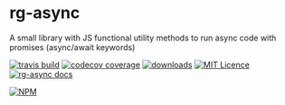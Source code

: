 rg-async
========

A small library with JS functional utility methods to run async code with promises (async/await keywords)

[![travis build](https://img.shields.io/travis/rubengomex/rg-async.svg)](https://travis-ci.org/rubengomex/rg-async)
[![codecov coverage](https://img.shields.io/codecov/c/github/rubengomex/rg-async.svg)](https://codecov.io/gh/rubengomex/rg-async)
[![downloads](https://img.shields.io/npm/dm/rg-async.svg)](https://npm-stat.com/charts.html?package=rg-async&from=2017-08-11)
[![MIT Licence](https://img.shields.io/npm/l/rg-async.svg)](https://opensource.org/licenses/MIT)
[![rg-async docs](https://img.shields.io/badge/rg--async-docs-blue.svg)](https://rubengomex.github.io/rg-async/)

[![NPM](https://nodei.co/npm/rg-async.png?downloads=true&downloadRank=true&stars=true)](https://npm.im/rg-async)


